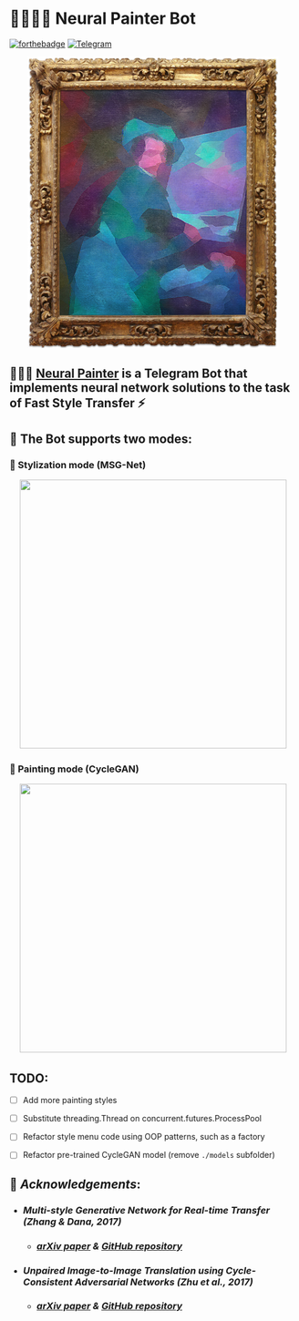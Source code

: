 # :brain::man_artist::robot: **Neural Painter Bot**

[![forthebadge](https://forthebadge.com/images/badges/made-with-crayons.svg)](https://forthebadge.com)
[![Telegram](http://img.shields.io/badge/Telegram-blue.svg?style=for-the-badge&logo=telegram)](https://t.me/NeuralPainterBot)

<p align="center">
    <img src="demos/neural_painter_portrait.jpg" width="440" height="512">
</p>

## :brain::man_artist: [Neural Painter](https://t.me/NeuralPainterBot) is a Telegram Bot that implements neural network solutions to the task of Fast Style Transfer :zap:

## :robot: The Bot supports two modes:

 ### :rainbow: Stylization mode (MSG-Net)
<p align="center">
    <img src="demos/stylization.gif" width="468" height="472">
</p>

 ### :art: Painting mode (CycleGAN)
<p align="center">
    <img src="demos/painting.gif" width="468" height="472">
</p>


## TODO:

- [ ] Add more painting styles

- [ ] Substitute threading.Thread on concurrent.futures.ProcessPool

- [ ] Refactor style menu code using OOP patterns, such as a factory

- [ ] Refactor pre-trained CycleGAN model (remove `./models` subfolder)


## :bow: *Acknowledgements*:

- ### *Multi-style Generative Network for Real-time Transfer (Zhang & Dana, 2017)*
    - ### *[arXiv paper](https://arxiv.org/pdf/1703.06953.pdf) & [GitHub repository](https://github.com/zhanghang1989/PyTorch-Multi-Style-Transfer)*

- ### *Unpaired Image-to-Image Translation using Cycle-Consistent Adversarial Networks (Zhu et al., 2017)*
    - ### *[arXiv paper](https://arxiv.org/pdf/1703.10593.pdf) & [GitHub repository](https://github.com/junyanz/pytorch-CycleGAN-and-pix2pix)*
